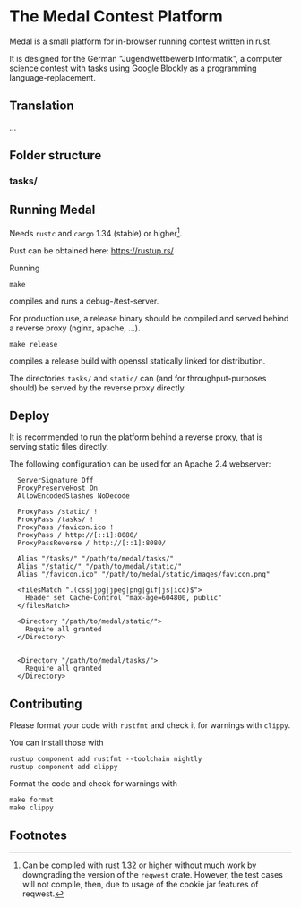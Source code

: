 # The Medal Contest Platform

Medal is a small platform for in-browser running contest written in rust.

It is designed for the German "Jugendwettbewerb Informatik", a computer science contest with tasks using Google Blockly as a programming language-replacement.




## Translation

…


## Folder structure

### tasks/


## Running Medal

Needs `rustc` and `cargo` 1.34 (stable) or higher[^1].

Rust can be obtained here: https://rustup.rs/ 

Running 
```
make
```
compiles and runs a debug-/test-server.

For production use, a release binary should be compiled and served behind a reverse proxy (nginx, apache, …). 
```
make release
```
compiles a release build with openssl statically linked for distribution.

The directories `tasks/` and `static/` can (and for throughput-purposes should) be served by the reverse proxy directly.

## Deploy

It is recommended to run the platform behind a reverse proxy, that is serving static files directly.

The following configuration can be used for an Apache 2.4 webserver:

```
  ServerSignature Off
  ProxyPreserveHost On
  AllowEncodedSlashes NoDecode
  
  ProxyPass /static/ !
  ProxyPass /tasks/ !
  ProxyPass /favicon.ico !
  ProxyPass / http://[::1]:8080/
  ProxyPassReverse / http://[::1]:8080/
  
  Alias "/tasks/" "/path/to/medal/tasks/"
  Alias "/static/" "/path/to/medal/static/"
  Alias "/favicon.ico" "/path/to/medal/static/images/favicon.png"

  <filesMatch ".(css|jpg|jpeg|png|gif|js|ico)$">
    Header set Cache-Control "max-age=604800, public"
  </filesMatch>

  <Directory "/path/to/medal/static/">
    Require all granted
  </Directory>
 
   
  <Directory "/path/to/medal/tasks/">
    Require all granted
  </Directory>
```

## Contributing

Please format your code with `rustfmt` and check it for warnings with `clippy`.

You can install those with 
```
rustup component add rustfmt --toolchain nightly
rustup component add clippy
```

Format the code and check for warnings with
```
make format
make clippy
```



## Footnotes

[^1]: Can be compiled with rust 1.32 or higher without much work by downgrading the version of the `reqwest` crate. However, the test cases will not compile, then, due to usage of the cookie jar features of reqwest.